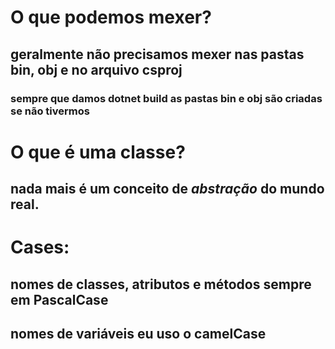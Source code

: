  # O que podemos mexer?
 ## geralmente não precisamos mexer nas pastas bin, obj e no arquivo csproj
 ### sempre que damos **dotnet build** as pastas bin e obj são criadas se não tivermos
 
 # O que é uma classe?
 ## nada mais é um conceito de *abstração* do mundo real.
 
 # Cases:
 ## nomes de classes, atributos e métodos sempre em **PascalCase**
 ## nomes de variáveis eu uso o **camelCase**